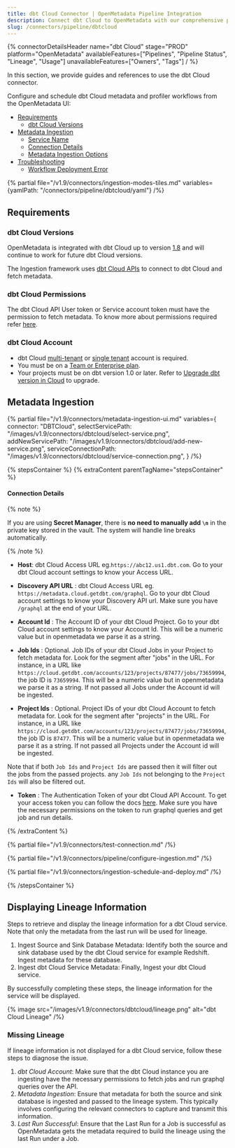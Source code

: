 ```yaml
---
title: dbt Cloud Connector | OpenMetadata Pipeline Integration
description: Connect dbt Cloud to OpenMetadata with our comprehensive pipeline connector guide. Setup instructions, configuration examples, and troubleshooting tips.
slug: /connectors/pipeline/dbtcloud
---
```


{% connectorDetailsHeader
name="dbt Cloud"
stage="PROD"
platform="OpenMetadata"
availableFeatures=["Pipelines", "Pipeline Status", "Lineage", "Usage"]
unavailableFeatures=["Owners", "Tags"]
/ %}


In this section, we provide guides and references to use the dbt Cloud connector.

Configure and schedule dbt Cloud metadata and profiler workflows from the OpenMetadata UI:

- [Requirements](#requirements)
    - [dbt Cloud Versions](#dbt-cloud-versions)
- [Metadata Ingestion](#metadata-ingestion)
    - [Service Name](#service-name)
    - [Connection Details](#connection-details)
    - [Metadata Ingestion Options](#metadata-ingestion-options)
- [Troubleshooting](/connectors/pipeline/dbtcloud/troubleshooting)
    - [Workflow Deployment Error](#workflow-deployment-error)

{% partial file="/v1.9/connectors/ingestion-modes-tiles.md" variables={yamlPath: "/connectors/pipeline/dbtcloud/yaml"} /%}

## Requirements

### dbt Cloud Versions

OpenMetadata is integrated with dbt Cloud up to version [1.8](https://docs.getdbt.com/docs/get-started-dbt) and will continue to work for future dbt Cloud versions.

The Ingestion framework uses [dbt Cloud APIs](https://docs.getdbt.com/dbt-cloud/api-v2#/) to connect to  dbt Cloud and fetch metadata.

### dbt Cloud Permissions

The dbt Cloud API User token or Service account token must have the permission to fetch metadata.
To know more about permissions required refer [here](https://docs.getdbt.com/docs/dbt-cloud-apis/service-tokens#permissions-for-service-account-tokens).

### dbt Cloud Account

- dbt Cloud [multi-tenant](https://docs.getdbt.com/docs/cloud/about-cloud/tenancy#multi-tenant) or [single tenant](https://docs.getdbt.com/docs/cloud/about-cloud/tenancy#single-tenant) account is required.
- You must be on a [Team or Enterprise plan](https://www.getdbt.com/pricing/).
- Your projects must be on dbt version 1.0 or later. Refer to [Upgrade dbt version in Cloud](https://docs.getdbt.com/docs/dbt-versions/upgrade-dbt-version-in-cloud) to upgrade.

## Metadata Ingestion

{% partial 
    file="/v1.9/connectors/metadata-ingestion-ui.md" 
    variables={
        connector: "DBTCloud", 
        selectServicePath: "/images/v1.9/connectors/dbtcloud/select-service.png",
        addNewServicePath: "/images/v1.9/connectors/dbtcloud/add-new-service.png",
        serviceConnectionPath: "/images/v1.9/connectors/dbtcloud/service-connection.png",
    } 
/%}

{% stepsContainer %}
{% extraContent parentTagName="stepsContainer" %}

#### Connection Details

{% note %}

If you are using **Secret Manager**, there is **no need to manually add `\n`** in the private key stored in the vault. The system will handle line breaks automatically.

{% /note %}

- **Host**: dbt Cloud Access URL eg.`https://abc12.us1.dbt.com`. Go to your dbt Cloud account settings to know your Access URL.

- **Discovery API URL** : dbt Cloud Access URL eg. `https://metadata.cloud.getdbt.com/graphql`. Go to your dbt Cloud account settings to know your Discovery API url. Make sure you have `/graphql` at the end of your URL.

- **Account Id** : The Account ID of your dbt Cloud Project. Go to your dbt Cloud account settings to know your Account Id. This will be a numeric value but in openmetadata we parse it as a string.

- **Job Ids** : Optional. Job IDs of your dbt Cloud Jobs in your Project to fetch metadata for. Look for the segment after "jobs" in the URL. For instance, in a URL like `https://cloud.getdbt.com/accounts/123/projects/87477/jobs/73659994`, the job ID is `73659994`. This will be a numeric value but in openmetadata we parse it as a string. If not passed all Jobs under the Account id will be ingested.

- **Project Ids** : Optional. Project IDs of your dbt Cloud Account to fetch metadata for. Look for the segment after "projects" in the URL. For instance, in a URL like `https://cloud.getdbt.com/accounts/123/projects/87477/jobs/73659994`, the job ID is `87477`. This will be a numeric value but in openmetadata we parse it as a string. If not passed all Projects under the Account id will be ingested.

Note that if both `Job Ids` and `Project Ids` are passed then it will filter out the jobs from the passed projects. any `Job Ids` not belonging to the `Project Ids` will also be filtered out.

- **Token** : The Authentication Token of your dbt Cloud API Account. To get your access token you can follow the docs [here](https://docs.getdbt.com/docs/dbt-cloud-apis/authentication).
Make sure you have the necessary permissions on the token to run graphql queries and get job and run details. 

{% /extraContent %}

{% partial file="/v1.9/connectors/test-connection.md" /%}

{% partial file="/v1.9/connectors/pipeline/configure-ingestion.md" /%}

{% partial file="/v1.9/connectors/ingestion-schedule-and-deploy.md" /%}

{% /stepsContainer %}

## Displaying Lineage Information
Steps to retrieve and display the lineage information for a dbt Cloud service. Note that only the metadata from the last run will be used for lineage.
1. Ingest Source and Sink Database Metadata: Identify both the source and sink database used by the dbt Cloud service for example Redshift. Ingest metadata for these database.
2. Ingest dbt Cloud Service Metadata: Finally, Ingest your dbt Cloud service.

By successfully completing these steps, the lineage information for the service will be displayed.

{% image
  src="/images/v1.9/connectors/dbtcloud/lineage.png"
  alt="dbt Cloud Lineage" /%}

### Missing Lineage
If lineage information is not displayed for a dbt Cloud service, follow these steps to diagnose the issue.
1. *dbt Cloud Account*: Make sure that the dbt Cloud instance you are ingesting have the necessary permissions to fetch jobs and run graphql queries over the API.
2. *Metadata Ingestion*: Ensure that metadata for both the source and sink database is ingested and passed to the lineage system. This typically involves configuring the relevant connectors to capture and transmit this information.
3. *Last Run Successful*: Ensure that the Last Run for a Job is successful as OpenMetadata gets the metadata required to build the lineage using the last Run under a Job.
